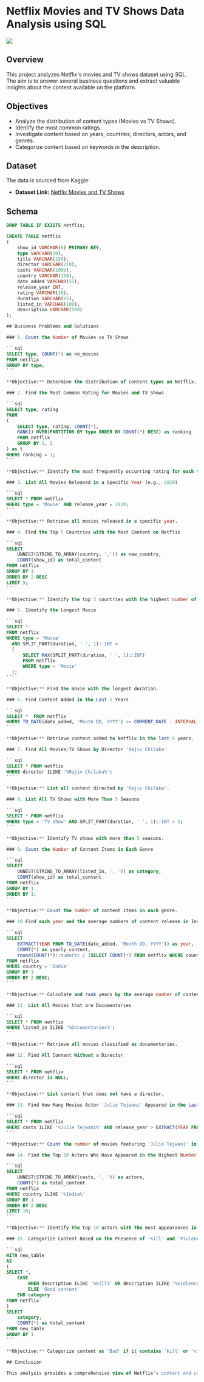 # Netflix Movies and TV Shows Data Analysis using SQL

![](logo.png)

## Overview

This project analyzes Netflix's movies and TV shows dataset using SQL. The aim is to answer several business questions and extract valuable insights about the content available on the platform.

## Objectives

- Analyze the distribution of content types (Movies vs TV Shows).
- Identify the most common ratings.
- Investigate content based on years, countries, directors, actors, and genres.
- Categorize content based on keywords in the description.

## Dataset

The data is sourced from Kaggle:

- **Dataset Link:** [Netflix Movies and TV Shows](https://www.kaggle.com/datasets/shivamb/netflix-shows?resource=download)

## Schema

````sql
DROP TABLE IF EXISTS netflix;

CREATE TABLE netflix
(
    show_id VARCHAR(6) PRIMARY KEY,
    type VARCHAR(10),
    title VARCHAR(150),
    director VARCHAR(210),
    casts VARCHAR(1000),
    country VARCHAR(150),
    date_added VARCHAR(55),
    release_year INT,
    rating VARCHAR(10),
    duration VARCHAR(15),
    listed_in VARCHAR(100),
    description VARCHAR(500)
);

## Business Problems and Solutions

### 1. Count the Number of Movies vs TV Shows

```sql
SELECT type, COUNT(*) as no_movies
FROM netflix
GROUP BY type;
```

**Objective:** Determine the distribution of content types on Netflix.

### 2. Find the Most Common Rating for Movies and TV Shows

```sql
SELECT type, rating
FROM
(
	SELECT type, rating, COUNT(*),
	RANK() OVER(PARTITION BY type ORDER BY COUNT(*) DESC) as ranking
	FROM netflix
	GROUP BY 1, 2
) as t
WHERE ranking = 1;
```

**Objective:** Identify the most frequently occurring rating for each type of content.

### 3. List All Movies Released in a Specific Year (e.g., 2020)

```sql
SELECT * FROM netflix
WHERE type = 'Movie' AND release_year = 2020;
```

**Objective:** Retrieve all movies released in a specific year.

### 4. Find the Top 5 Countries with the Most Content on Netflix

```sql
SELECT
	UNNEST(STRING_TO_ARRAY(country, ',')) as new_country,
    COUNT(show_id) as total_content
FROM netflix
GROUP BY 1
ORDER BY 2 DESC
LIMIT 5;
```

**Objective:** Identify the top 5 countries with the highest number of content items.

### 5. Identify the Longest Movie

```sql
SELECT *
FROM netflix
WHERE type = 'Movie'
  AND SPLIT_PART(duration, ' ', 1)::INT =
  (
      SELECT MAX(SPLIT_PART(duration, ' ', 1)::INT)
      FROM netflix
      WHERE type = 'Movie'
  );
```

**Objective:** Find the movie with the longest duration.

### 6. Find Content Added in the Last 5 Years

```sql
SELECT *  FROM netflix
WHERE TO_DATE(date_added, 'Month DD, YYYY') >= CURRENT_DATE - INTERVAL '5 years';
```

**Objective:** Retrieve content added to Netflix in the last 5 years.

### 7. Find All Movies/TV Shows by Director 'Rajiv Chilaka'

```sql
SELECT * FROM netflix
WHERE director ILIKE '%Rajiv Chilaka%';
```

**Objective:** List all content directed by 'Rajiv Chilaka'.

### 8. List All TV Shows with More Than 5 Seasons

```sql
SELECT * FROM netflix
WHERE type = 'TV Show' AND SPLIT_PART(duration, ' ', 1)::INT > 5;
```

**Objective:** Identify TV shows with more than 5 seasons.

### 9. Count the Number of Content Items in Each Genre

```sql
SELECT
	UNNEST(STRING_TO_ARRAY(listed_in, ', ')) as category,
    COUNT(show_id) as total_content
FROM netflix
GROUP BY 1
ORDER BY 1;
```

**Objective:** Count the number of content items in each genre.

### 10.Find each year and the average numbers of content release in India on netflix.

```sql
SELECT
	EXTRACT(YEAR FROM TO_DATE(date_added, 'Month DD, YYYY')) as year,
	COUNT(*) as yearly_content,
	round(COUNT(*)::numeric / (SELECT COUNT(*) FROM netflix WHERE country = 'India')::numeric * 100, 2) as avg_content
FROM netflix
WHERE country = 'India'
GROUP BY 1
ORDER BY 2 DESC;
```

**Objective:** Calculate and rank years by the average number of content releases by India.

### 11. List All Movies that are Documentaries

```sql
SELECT * FROM netflix
WHERE listed_in ILIKE '%Documentaries%';
```

**Objective:** Retrieve all movies classified as documentaries.

### 12. Find All Content Without a Director

```sql
SELECT * FROM netflix
WHERE director is NULL;
```

**Objective:** List content that does not have a director.

### 13. Find How Many Movies Actor 'Julie Tejwani' Appeared in the Last 10 Years

```sql
SELECT * FROM netflix
WHERE casts ILIKE '%Julie Tejwani%' AND release_year > EXTRACT(YEAR FROM CURRENT_DATE) - 10;
```

**Objective:** Count the number of movies featuring 'Julie Tejwani' in the last 10 years.

### 14. Find the Top 10 Actors Who Have Appeared in the Highest Number of Movies Produced in India

```sql
SELECT
	UNNEST(STRING_TO_ARRAY(casts, ', ')) as actors,
	COUNT(*) as total_content
FROM netflix
WHERE country ILIKE '%India%'
GROUP BY 1
ORDER BY 2 DESC
LIMIT 10;
```

**Objective:** Identify the top 10 actors with the most appearances in Indian-produced movies.

### 15. Categorize Content Based on the Presence of 'Kill' and 'Violence' Keywords

```sql
WITH new_table
AS
(
SELECT *,
	CASE
		WHEN description ILIKE '%kill%' OR description ILIKE '%violence%' THEN 'Bad content'
		ELSE 'Good content'
	END category
FROM netflix
)
SELECT
	category,
	COUNT(*) as total_content
FROM new_table
GROUP BY 1
```

**Objective:** Categorize content as 'Bad' if it contains 'kill' or 'violence' and 'Good' otherwise. Count the number of items in each category.

## Conclusion

This analysis provides a comprehensive view of Netflix's content and can help inform content strategy and decision-making.
````
